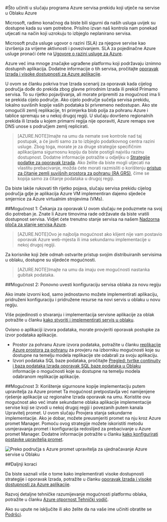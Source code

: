 <properties
    pageTitle="Što učiniti u slučaju programa Azure servisa prekidu koji utječe na servise u Oblaku Azure | Microsoft Azure"
    description="Saznajte što učiniti u slučaju programa Azure service prekidu koji utječe na servise u Oblaku Azure."
    services="cloud-services"
    documentationCenter=""
    authors="kmouss"
    manager="drewm"
    editor=""/>

<tags
    ms.service="cloud-services"
    ms.workload="cloud-services"
    ms.tgt_pltfrm="na"
    ms.devlang="na"
    ms.topic="article"
    ms.date="05/16/2016"
    ms.author="kmouss;aglick"/>

#<a name="what-to-do-in-the-event-of-an-azure-service-disruption-that-impacts-azure-cloud-services"></a>Što učiniti u slučaju programa Azure servisa prekidu koji utječe na servise u Oblaku Azure

Microsoft, radimo konačnog da biste bili sigurni da naših usluga uvijek su dostupne kada su vam potrebne. Prisilno izvan naš kontrola nam ponekad utjecati na način koji uzrokuju to izbjeglo neplanirano servisa.

Microsoft pruža usluge ugovor o razini (SLA) za njegove servise kao izvršenja za vrijeme aktivnosti i povezivanjem. SLA za pojedinačne Azure usluge pronaći ćete na [Ugovore o razini usluge za Azure](https://azure.microsoft.com/support/legal/sla/).

Azure već ima mnoge značajke ugrađene platformu koji podržavaju iznimno dostupnih aplikacija. Dodatne informacije o tih servisa, pročitajte [oporavak Izrada i visoke dostupnosti za Azure aplikacije](../resiliency/resiliency-disaster-recovery-high-availability-azure-applications.md).

U ovom se članku pokriva true Izrada scenarij za oporavak kada cijelog područja dođe do prekida zbog glavne prirodnim Izrada ili prekid Primamo servisa. To su rijetko pojavljivanja, ali morate pripremiti za mogućnost ima li se prekida cijelo područje. Ako cijelo područje sučelja servisa prekidu, lokalno suvišnih kopije vaših podataka bi privremeno nedostupan. Ako ste omogućili zemlj replikacije, tri primjerka blob polja za pohranu Azure i tablice spremaju se u nekoj drugoj regiji. U slučaju dovršeno regionalnih prekida ili Izrada u kojem primarni regija nije oporaviti, Azure remaps sve DNS unose s područjem zemlj replicirati.

>[AZURE.NOTE]Imajte na umu da nemate sve kontrole nad taj postupak, a će javiti samo za to izbjeglo podatkovnog centra razini usluge. Zbog toga, morate je za druge strategije specifičnim aplikacijama sigurnosnu kopiju da biste postigli najvišu razinu dostupnost. Dodatne informacije potražite u odjeljku o [Strategije podatke za oporavak Izrada](../resiliency/resiliency-disaster-recovery-high-availability-azure-applications.md#DSDR). Ako želite da biste mogli utjecati na vlastitu prebacivanje, možda ćete morati razmisliti o korištenju [pristup za čitanje zemlj suvišnih prostora za pohranu (RA GRS)](../storage/storage-redundancy.md#read-access-geo-redundant-storage), čime se kopija samo za čitanje podataka u drugoj regiji.

Da biste lakše rukovati tih rijetko pojava, slučaju servisa prekidu cijelog područja gdje je aplikacija Azure VM implementiran dajemo sljedeće smjernice za Azure virtualnim strojevima (VMs).

##<a name="option-1-wait-for-recovery"></a>Mogućnost 1: Čekanja za oporavak
U ovom slučaju ne poduzmete na svoj dio potreban je. Znate li Azure timovima rade održavate da biste vratili dostupnost servisa. Vidjet ćete trenutno stanje servisa na našem [Nadzorna ploča za stanje servisa Azure](https://azure.microsoft.com/status/).

>[AZURE.NOTE]Ovo je najbolja mogućnost ako klijent nije vam postavio oporavak Azure web-mjesta ili ima sekundarnu implementacije u nekoj drugoj regiji.

Za korisnike koji žele odmah ostvarite pristup svojim distribuiranih servisima u oblaku, dostupne su sljedeće mogućnosti.

>[AZURE.NOTE]Imajte na umu da imaju ove mogućnosti nastanka gubitak podataka.     

##<a name="option-2-re-deploy-your-cloud-service-configuration-to-a-new-region"></a>Mogućnost 2: Ponovno uvesti konfiguraciju servisa oblaka za novu regiju

Ako imate izvorni kod, samo jednostavno možete implementirati aplikaciju, pridruženi konfiguraciju i pridružene resurse na novi servis u oblaku u novu regiju.  

Više pojedinosti o stvaranju i implementacija servisne aplikacije za oblak potražite u članku [kako stvoriti i implementirati servis u oblaku](./cloud-services-how-to-create-deploy-portal.md).

Ovisno o aplikaciji izvora podataka, morate provjeriti oporavak postupke za izvor podataka aplikacije.
  * Prostor za pohranu Azure izvora podataka, potražite u članku [replikacije Azure prostora za pohranu](../storage/storage-redundancy.md#read-access-geo-redundant-storage) za provjeru na izborniku mogućnosti koje su dostupne na temelju modela replikacije ste odabrali za svoju aplikaciju.
  * Izvori podataka SQL baze podataka, pročitajte [Pregled: tvrtke continuity i baza podataka Izrada oporavak SQL baze podataka u Oblaku](../sql-database/sql-database-business-continuity.md) informacije o mogućnosti koje su dostupne na temelju modela odabranom replikacije aplikacije.

##<a name="option-3-use-a-backup-deployment-through-azure-traffic-manager"></a>Mogućnost 3: Korištenje sigurnosne kopije implementaciju putem upravitelja za Azure promet
Ta mogućnost pretpostavlja već namijenjene rješenje aplikacije uz regionalne Izrada oporavak na umu. Koristite ovu mogućnost ako već imate sekundarne oblaka aplikacije implementacije servise koji se izvodi u nekoj drugoj regiji i povezanih putem kanala Upravitelj promet. U ovom slučaju Provjera stanja sekundarne implementacije. Ako je dobar, možete preusmjeriti promet na nju kroz Azure promet Manager. Pomoću ovog strategije možete iskoristiti metodu usmjeravanja promet i konfiguracija redoslijed za prebacivanje u Azure promet Manager. Dodatne informacije potražite u članku [kako konfigurirati postavke upravitelja promet](../traffic-manager/traffic-manager-overview.md#how-to-configure-traffic-manager-settings).

![Preko područja s Azure promet upravitelja za ujednačavanje Azure servise u Oblaku](./media/cloud-services-disaster-recovery-guidance/using-azure-traffic-manager.png)

##<a name="next-steps"></a>Daljnji koraci

Da biste saznali više o tome kako implementirati visoke dostupnosti strategije i oporavak Izrada, potražite u članku [oporavak Izrada i visoke dostupnosti za Azure aplikacije](../resiliency/resiliency-disaster-recovery-high-availability-azure-applications.md).

Razvoj detaljne tehničke razumijevanje mogućnosti platformu oblaka, potražite u članku [Azure otpornost Tehnički vodič](../resiliency/resiliency-technical-guidance.md).

Ako su upute ne isključite ili ako želite da na vaše ime učiniti obratite se [Podršci](https://portal.azure.com/#blade/Microsoft_Azure_Support/HelpAndSupportBlade).
